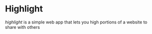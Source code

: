 Highlight
==================

*highlight* is a simple web app that lets you high portions of a website to share with others

